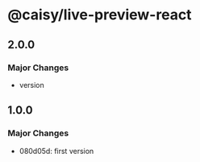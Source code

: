 # @caisy/live-preview-react

## 2.0.0

### Major Changes

- version

## 1.0.0

### Major Changes

- 080d05d: first version
